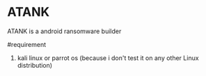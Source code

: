 # ATANK
ATANK is a android ransomware builder

#requirement

1. kali linux or parrot os (because i don't test it on any other Linux distribution)
